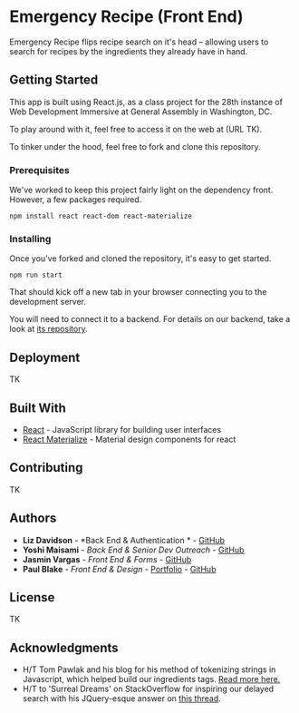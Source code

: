 # Emergency Recipe (Front End)

Emergency Recipe flips recipe search on it's head – allowing users to search for recipes by the ingredients they already have in hand.

## Getting Started

This app is built using React.js, as a class project for the 28th instance of Web Development Immersive at General Assembly in Washington, DC.

To play around with it, feel free to access it on the web at (URL TK).

To tinker under the hood, feel free to fork and clone this repository.

### Prerequisites

We've worked to keep this project fairly light on the dependency front.  However, a few packages required.

```
npm install react react-dom react-materialize
```

### Installing

Once you've forked and cloned the repository, it's easy to get started.

```
npm run start
```

That should kick off a new tab in your browser connecting you to the development server.

You will need to connect it to a backend. For details on our backend, take a look at [its repository](https://github.com/pnblake/emergency-recipe-back).

## Deployment

<!-- Add additional notes about how to deploy this on a live system -->

TK

## Built With

- [React](https://reactjs.org/) - JavaScript library for building user interfaces
- [React Materialize](https://react-materialize.github.io/#/) - Material design components for react

## Contributing

<!-- Please read [CONTRIBUTING.md](https://gist.github.com/PurpleBooth/b24679402957c63ec426) for details on our code of conduct, and the process for submitting pull requests to us. -->

TK

## Authors

* **Liz Davidson** - *Back End & Authentication * - [GitHub]([https://github.com/PurpleBooth](https://github.com/ldavidson45))
* **Yoshi Maisami** - *Back End & Senior Dev Outreach* - [GitHub](https://github.com/yoshimaisami)
* **Jasmin Vargas** - *Front End & Forms* - [GitHub](https://github.com/jasvr)
* **Paul Blake** - *Front End & Design* - [Portfolio](https://pnblake.com) - [GitHub](https://github.com/pnblake)

## License

TK

## Acknowledgments

* H/T Tom Pawlak and his blog for his method of tokenizing strings in Javascript, which helped build our ingredients tags. [Read more here.](https://blog.abelotech.com/posts/split-string-into-tokens-javascript/)
* H/T to 'Surreal Dreams' on StackOverflow for inspiring our delayed search with his JQuery-esque answer on [this thread](https://stackoverflow.com/questions/4220126/run-javascript-function-when-user-finishes-typing-instead-of-on-key-up).
